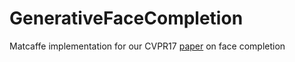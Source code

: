 # GenerativeFaceCompletion
Matcaffe implementation for our CVPR17 [paper](https://drive.google.com/file/d/0B8_MZ8a8aoSeMjRFM2VYdVR4Q1U/view) on face completion
